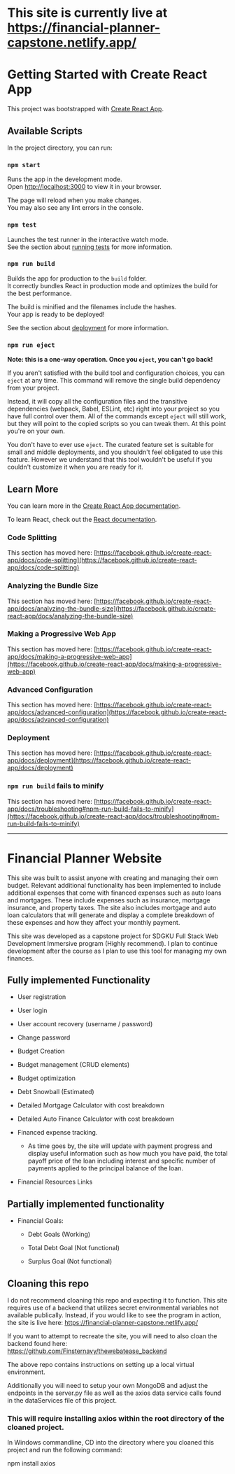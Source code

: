 # This site is currently live at https://financial-planner-capstone.netlify.app/

# Getting Started with Create React App

This project was bootstrapped with [Create React App](https://github.com/facebook/create-react-app).

## Available Scripts

In the project directory, you can run:

### `npm start`

Runs the app in the development mode.\
Open [http://localhost:3000](http://localhost:3000) to view it in your browser.

The page will reload when you make changes.\
You may also see any lint errors in the console.

### `npm test`

Launches the test runner in the interactive watch mode.\
See the section about [running tests](https://facebook.github.io/create-react-app/docs/running-tests) for more information.

### `npm run build`

Builds the app for production to the `build` folder.\
It correctly bundles React in production mode and optimizes the build for the best performance.

The build is minified and the filenames include the hashes.\
Your app is ready to be deployed!

See the section about [deployment](https://facebook.github.io/create-react-app/docs/deployment) for more information.

### `npm run eject`

**Note: this is a one-way operation. Once you `eject`, you can't go back!**

If you aren't satisfied with the build tool and configuration choices, you can `eject` at any time. This command will remove the single build dependency from your project.

Instead, it will copy all the configuration files and the transitive dependencies (webpack, Babel, ESLint, etc) right into your project so you have full control over them. All of the commands except `eject` will still work, but they will point to the copied scripts so you can tweak them. At this point you're on your own.

You don't have to ever use `eject`. The curated feature set is suitable for small and middle deployments, and you shouldn't feel obligated to use this feature. However we understand that this tool wouldn't be useful if you couldn't customize it when you are ready for it.

## Learn More

You can learn more in the [Create React App documentation](https://facebook.github.io/create-react-app/docs/getting-started).

To learn React, check out the [React documentation](https://reactjs.org/).

### Code Splitting

This section has moved here: [https://facebook.github.io/create-react-app/docs/code-splitting](https://facebook.github.io/create-react-app/docs/code-splitting)

### Analyzing the Bundle Size

This section has moved here: [https://facebook.github.io/create-react-app/docs/analyzing-the-bundle-size](https://facebook.github.io/create-react-app/docs/analyzing-the-bundle-size)

### Making a Progressive Web App

This section has moved here: [https://facebook.github.io/create-react-app/docs/making-a-progressive-web-app](https://facebook.github.io/create-react-app/docs/making-a-progressive-web-app)

### Advanced Configuration

This section has moved here: [https://facebook.github.io/create-react-app/docs/advanced-configuration](https://facebook.github.io/create-react-app/docs/advanced-configuration)

### Deployment

This section has moved here: [https://facebook.github.io/create-react-app/docs/deployment](https://facebook.github.io/create-react-app/docs/deployment)

### `npm run build` fails to minify

This section has moved here: [https://facebook.github.io/create-react-app/docs/troubleshooting#npm-run-build-fails-to-minify](https://facebook.github.io/create-react-app/docs/troubleshooting#npm-run-build-fails-to-minify)


******************************************************************************************************
# Financial Planner Website

This site was built to assist anyone with creating and managing their own budget.  Relevant additional functionality has been implemented to include additional expenses that come with financed expenses such as auto loans and mortgages.  These include expenses such as insurance, mortgage insurance, and property taxes.  The site also includes mortgage and auto loan calculators that will generate and display a complete breakdown of these expenses and how they affect your monthly payment.

This site was developed as a capstone project for SDGKU Full Stack Web Development Immersive program (Highly recommend).  I plan to continue development after the course as I plan to use this tool for managing my own finances. 

## Fully implemented Functionality

- User registration

- User login

- User account recovery (username / password)

- Change password

- Budget Creation

- Budget management (CRUD elements)

- Budget optimization

- Debt Snowball (Estimated)

- Detailed Mortgage Calculator with cost breakdown

- Detailed Auto Finance Calculator with cost breakdown

- Financed expense tracking.

  - As time goes by, the site will update with payment progress and display useful information such as how much you have paid, the total payoff price of the loan       including interest and specific number of payments applied to the principal balance of the loan. 

- Financial Resources Links

## Partially implemented functionality

- Financial Goals:

  - Debt Goals (Working)
  
  - Total Debt Goal (Not functional)
  
  - Surplus Goal (Not functional)
  

## Cloaning this repo

I do not recommend cloaning this repo and expecting it to function.  This site requires use of a backend that utilizes secret environmental variables not available publically.  Instead, if you would like to see the program in action, the site is live here: https://financial-planner-capstone.netlify.app/

If you want to attempt to recreate the site, you will need to also cloan the backend found here: https://github.com/Finsternavy/thewebatease_backend

The above repo contains instructions on setting up a local virtual environment. 

Additionally you will need to setup your own MongoDB and adjust the endpoints in the server.py file as well as the axios data service calls found in the dataServices file of this project. 

### This will require installing axios within the root directory of the cloaned project. 

In Windows commandline, CD into the directory where you cloaned this project and run the following command:

npm install axios
